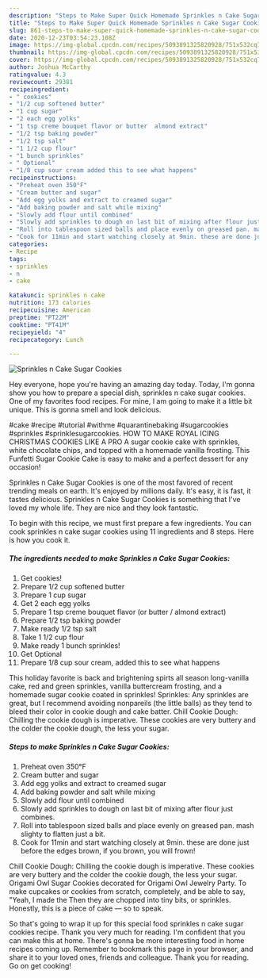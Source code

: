 ```yaml
---
description: "Steps to Make Super Quick Homemade Sprinkles n Cake Sugar Cookies"
title: "Steps to Make Super Quick Homemade Sprinkles n Cake Sugar Cookies"
slug: 861-steps-to-make-super-quick-homemade-sprinkles-n-cake-sugar-cookies
date: 2020-12-23T03:54:23.108Z
image: https://img-global.cpcdn.com/recipes/5093891325820928/751x532cq70/sprinkles-n-cake-sugar-cookies-recipe-main-photo.jpg
thumbnail: https://img-global.cpcdn.com/recipes/5093891325820928/751x532cq70/sprinkles-n-cake-sugar-cookies-recipe-main-photo.jpg
cover: https://img-global.cpcdn.com/recipes/5093891325820928/751x532cq70/sprinkles-n-cake-sugar-cookies-recipe-main-photo.jpg
author: Joshua McCarthy
ratingvalue: 4.3
reviewcount: 29381
recipeingredient:
- " cookies"
- "1/2 cup softened butter"
- "1 cup sugar"
- "2 each egg yolks"
- "1 tsp creme bouquet flavor or butter  almond extract"
- "1/2 tsp baking powder"
- "1/2 tsp salt"
- "1 1/2 cup flour"
- "1 bunch sprinkles"
- " Optional"
- "1/8 cup sour cream added this to see what happens"
recipeinstructions:
- "Preheat oven 350°F"
- "Cream butter and sugar"
- "Add egg yolks and extract to creamed sugar"
- "Add baking powder and salt while mixing"
- "Slowly add flour until combined"
- "Slowly add sprinkles to dough on last bit of mixing after flour just combines."
- "Roll into tablespoon sized balls and place evenly on greased pan. mash slighty to flatten just a bit."
- "Cook for 11min and start watching closely at 9min. these are done just before the edges brown, if you brown, you will frown!"
categories:
- Recipe
tags:
- sprinkles
- n
- cake

katakunci: sprinkles n cake 
nutrition: 173 calories
recipecuisine: American
preptime: "PT22M"
cooktime: "PT41M"
recipeyield: "4"
recipecategory: Lunch

---
```



![Sprinkles n Cake Sugar Cookies](https://img-global.cpcdn.com/recipes/5093891325820928/751x532cq70/sprinkles-n-cake-sugar-cookies-recipe-main-photo.jpg)

Hey everyone, hope you're having an amazing day today. Today, I'm gonna show you how to prepare a special dish, sprinkles n cake sugar cookies. One of my favorites food recipes. For mine, I am going to make it a little bit unique. This is gonna smell and look delicious.

#cake #recipe #tutorial #withme #quarantinebaking #sugarcookies #sprinkles #sprinklesugarcookies. HOW TO MAKE ROYAL ICING CHRISTMAS COOKIES LIKE A PRO A sugar cookie cake with sprinkles, white chocolate chips, and topped with a homemade vanilla frosting. This Funfetti Sugar Cookie Cake is easy to make and a perfect dessert for any occasion!

Sprinkles n Cake Sugar Cookies is one of the most favored of recent trending meals on earth. It's enjoyed by millions daily. It's easy, it is fast, it tastes delicious. Sprinkles n Cake Sugar Cookies is something that I've loved my whole life. They are nice and they look fantastic.


To begin with this recipe, we must first prepare a few ingredients. You can cook sprinkles n cake sugar cookies using 11 ingredients and 8 steps. Here is how you cook it.

<!--inarticleads1-->

##### The ingredients needed to make Sprinkles n Cake Sugar Cookies:

1. Get  cookies!
1. Prepare 1/2 cup softened butter
1. Prepare 1 cup sugar
1. Get 2 each egg yolks
1. Prepare 1 tsp creme bouquet flavor (or butter / almond extract)
1. Prepare 1/2 tsp baking powder
1. Make ready 1/2 tsp salt
1. Take 1 1/2 cup flour
1. Make ready 1 bunch sprinkles!
1. Get  Optional
1. Prepare 1/8 cup sour cream, added this to see what happens


This holiday favorite is back and brightening spirts all season long-vanilla cake, red and green sprinkles, vanilla buttercream frosting, and a homemade sugar cookie coated in sprinkles! Sprinkles: Any sprinkles are great, but I recommend avoiding nonpareils (the little balls) as they tend to bleed their color in cookie dough and cake batter. Chill Cookie Dough: Chilling the cookie dough is imperative. These cookies are very buttery and the colder the cookie dough, the less your sugar. 

<!--inarticleads2-->

##### Steps to make Sprinkles n Cake Sugar Cookies:

1. Preheat oven 350°F
1. Cream butter and sugar
1. Add egg yolks and extract to creamed sugar
1. Add baking powder and salt while mixing
1. Slowly add flour until combined
1. Slowly add sprinkles to dough on last bit of mixing after flour just combines.
1. Roll into tablespoon sized balls and place evenly on greased pan. mash slighty to flatten just a bit.
1. Cook for 11min and start watching closely at 9min. these are done just before the edges brown, if you brown, you will frown!


Chill Cookie Dough: Chilling the cookie dough is imperative. These cookies are very buttery and the colder the cookie dough, the less your sugar. Origami Owl Sugar Cookies decorated for Origami Owl Jewelry Party. To make cupcakes or cookies from scratch, completely, and be able to say, &#34;Yeah, I made the Then they are chopped into tiny bits, or sprinkles. Honestly, this is a piece of cake — so to speak. 

So that's going to wrap it up for this special food sprinkles n cake sugar cookies recipe. Thank you very much for reading. I'm confident that you can make this at home. There's gonna be more interesting food in home recipes coming up. Remember to bookmark this page in your browser, and share it to your loved ones, friends and colleague. Thank you for reading. Go on get cooking!
